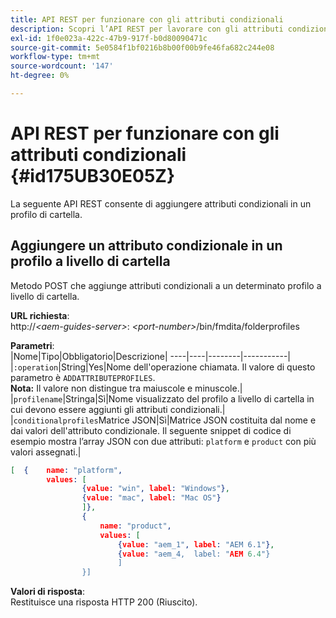 ```yaml
---
title: API REST per funzionare con gli attributi condizionali
description: Scopri l’API REST per lavorare con gli attributi condizionali
exl-id: 1f0e023a-422c-47b9-917f-b0d80090471c
source-git-commit: 5e0584f1bf0216b8b00f00b9fe46fa682c244e08
workflow-type: tm+mt
source-wordcount: '147'
ht-degree: 0%

---
```


# API REST per funzionare con gli attributi condizionali {#id175UB30E05Z}

La seguente API REST consente di aggiungere attributi condizionali in un profilo di cartella.

## Aggiungere un attributo condizionale in un profilo a livello di cartella

Metodo POST che aggiunge attributi condizionali a un determinato profilo a livello di cartella.

**URL richiesta**:\
http://*&lt;aem-guides-server>*: *&lt;port-number>*/bin/fmdita/folderprofiles

**Parametri**:\
|Nome|Tipo|Obbligatorio|Descrizione| ----|----|--------|-----------| |`:operation`|String|Yes|Nome dell&#39;operazione chiamata. Il valore di questo parametro è ``ADDATTRIBUTEPROFILES``. <br> **Nota:** Il valore non distingue tra maiuscole e minuscole.| |`profilename`|Stringa|Sì|Nome visualizzato del profilo a livello di cartella in cui devono essere aggiunti gli attributi condizionali.| |`conditionalprofiles`Matrice JSON|Sì|Matrice JSON costituita dal nome e dai valori dell&#39;attributo condizionale. Il seguente snippet di codice di esempio mostra l’array JSON con due attributi: `platform` e `product` con più valori assegnati.|

```JSON
[  {    name: "platform",    
        values: [       
                {value: "win", label: "Windows"},       
                {value: "mac", label: "Mac OS"}    
                ]},
                {    
                    name: "product",    
                    values: [      
                        {value: "aem_1", label: "AEM 6.1"},     
                        {value: "aem_4,  label: "AEM 6.4"}  
                        ]  
                }]
```

**Valori di risposta**:\
Restituisce una risposta HTTP 200 \(Riuscito\).

